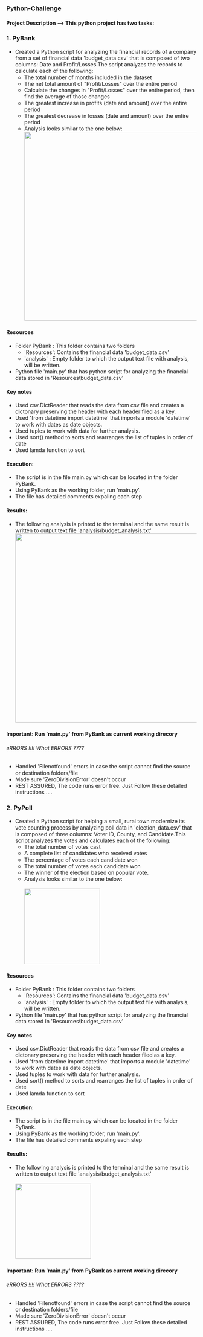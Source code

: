 ### Python-Challenge
#### Project Description --> This python project has two tasks:
### 1. PyBank 
* Created a Python script for analyzing the financial records of a company from a set of financial data 'budget_data.csv' that is composed of two columns: Date and Profit/Losses.The script analyzes the records to calculate each of the following:
    * The total number of months included in the dataset
    * The net total amount of "Profit/Losses" over the entire period
    * Calculate the changes in "Profit/Losses" over the entire period, then find the average of those changes
    * The greatest increase in profits (date and amount) over the entire period
    * The greatest decrease in losses (date and amount) over the entire period
    * Analysis looks similar to the one below:
      <br><img src="https://user-images.githubusercontent.com/81383838/120222188-2a958880-c205-11eb-841a-8548d1d0f7f6.jpg" width="500">
      
#### Resources
   * Folder PyBank : This folder contains two folders 
   		* 'Resources': Contains the financial data 'budget_data.csv'
   		* 'analysis' : Empty folder to which the output text file with analysis, will be written.
   * Python file 'main.py' that has python script for analyzing the financial data stored in 'Resources\budget_data.csv'

#### Key notes
   * Used csv.DictReader that reads the data from csv file and creates a dictonary preserving the header with each header filed as a key.
   * Used 'from datetime import datetime' that imports a module 'datetime' to work with dates as date objects.
   * Used tuples to work with data for further analysis.
   * Used sort() method to sorts and rearranges the list of tuples in order of date
   * Used lamda function to sort
 
#### Execution:
  * The script is in the file main.py which can be located in the folder PyBank.
  * Using PyBank as the working folder, run 'main.py'.
  * The file has detailed comments expaling each step
  
#### Results:
   * The following analysis is printed to the terminal and the same result is written to output text file 'analysis/budget_analysis.txt'
   <br><img src="https://user-images.githubusercontent.com/81383838/120222188-2a958880-c205-11eb-841a-8548d1d0f7f6.jpg" width="500">

#### Important: Run 'main.py' from PyBank as current working direcory
###### eRRORS !!!! What ERRORS ????
* Handled 'Filenotfound' errors in case the script cannot find the source or destination folders/file
* Made sure 'ZeroDivisionError' doesn't occur
* REST ASSURED, The code runs error free. Just Follow these detailed instructions ....

### 2. PyPoll 
* Created a Python script for helping a small, rural town modernize its vote counting process by analyzing poll data in 'election_data.csv' that is composed of three columns: Voter ID, County, and Candidate.This script analyzes the votes and calculates each of the following:
    * The total number of votes cast
    * A complete list of candidates who received votes
    * The percentage of votes each candidate won
    * The total number of votes each candidate won
    * The winner of the election based on popular vote.
    * Analysis looks similar to the one below:
      <br><br><img src="https://user-images.githubusercontent.com/81383838/120231311-bbc12b00-c216-11eb-9b01-50ccd9258b42.jpg" width="200">
      
#### Resources
   * Folder PyBank : This folder contains two folders 
   		* 'Resources': Contains the financial data 'budget_data.csv'
   		* 'analysis' : Empty folder to which the output text file with analysis, will be written.
   * Python file 'main.py' that has python script for analyzing the financial data stored in 'Resources\budget_data.csv'

#### Key notes
   * Used csv.DictReader that reads the data from csv file and creates a dictonary preserving the header with each header filed as a key.
   * Used 'from datetime import datetime' that imports a module 'datetime' to work with dates as date objects.
   * Used tuples to work with data for further analysis.
   * Used sort() method to sorts and rearranges the list of tuples in order of date
   * Used lamda function to sort
 
#### Execution:
  * The script is in the file main.py which can be located in the folder PyBank.
  * Using PyBank as the working folder, run 'main.py'.
  * The file has detailed comments expaling each step
  
#### Results:
   * The following analysis is printed to the terminal and the same result is written to output text file 'analysis/budget_analysis.txt'
   <br><br><img src="https://user-images.githubusercontent.com/81383838/120231311-bbc12b00-c216-11eb-9b01-50ccd9258b42.jpg" width="200">

#### Important: Run 'main.py' from PyBank as current working direcory
###### eRRORS !!!! What ERRORS ????
* Handled 'Filenotfound' errors in case the script cannot find the source or destination folders/file
* Made sure 'ZeroDivisionError' doesn't occur
* REST ASSURED, The code runs error free. Just Follow these detailed instructions ....

